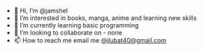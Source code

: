 - 👋 Hi, I’m @jamshel
- 👀 I’m interested in books, manga, anime and learning new skills
- 🌱 I’m currently learning basic programming
- 💞️ I’m looking to collaborate on - none
- 📫 How to reach me email me @jlubat40@gmail.com

<!---
jamshel/jamshel is a ✨ special ✨ repository because its `README.md` (this file) appears on your GitHub profile.
You can click the Preview link to take a look at your changes.
--->

